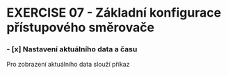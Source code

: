 # EXERCISE 07 - Základní konfigurace přístupového směrovače

### - [x] Nastavení aktuálního data a času

Pro zobrazení aktuálního data slouží příkaz 
```

```
